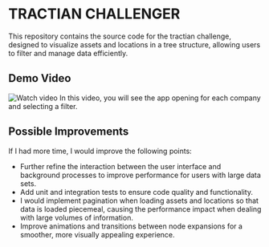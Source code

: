# TRACTIAN CHALLENGER

This repository contains the source code for the tractian challenge, designed to visualize assets and locations in a tree structure, allowing users to filter and manage data efficiently.

## Demo Video


![Watch video](https://github.com/user-attachments/assets/e23526a3-ca02-4a1e-8f0a-ea99d450dcbb)
In this video, you will see the app opening for each company and selecting a filter.

## Possible Improvements

If I had more time, I would improve the following points:

- Further refine the interaction between the user interface and background processes to improve performance for users with large data sets.
- Add unit and integration tests to ensure code quality and functionality.
- I would implement pagination when loading assets and locations so that data is loaded piecemeal, causing the performance impact when dealing with large volumes of information.
- Improve animations and transitions between node expansions for a smoother, more visually appealing experience.
